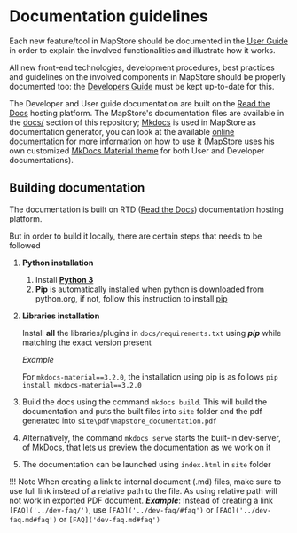 # Documentation guidelines

Each new feature/tool in MapStore should be documented in the [User Guide](https://mapstore.readthedocs.io/en/latest/user-guide/home-page/) in order to explain the involved functionalities and illustrate how it works.

All new front-end technologies, development procedures, best practices and guidelines on the involved components in MapStore should be properly documented too: the [Developers Guide](https://mapstore.readthedocs.io/en/latest/developer-guide/) must be kept up-to-date for this.

The Developer and User guide documentation are built on the [Read the Docs](https://docs.readthedocs.io/en/latest/index.html) hosting platform. The MapStore's documentation files are available in the [docs/](https://github.com/geosolutions-it/MapStore2/tree/master/docs) section of this repository; [Mkdocs](https://docs.readthedocs.io/en/latest/intro/getting-started-with-mkdocs.html) is used in MapStore as documentation generator, you can look at the available [online documentation](https://docs.readthedocs.io/en/latest/intro/getting-started-with-mkdocs.html#getting-started-with-mkdocs) for more information on how to use it (MapStore uses his own customized [MkDocs Material theme](https://squidfunk.github.io/mkdocs-material/) for both User and Developer documentations).

## Building documentation

The documentation is built on RTD ([Read the Docs](https://docs.readthedocs.io/en/latest/index.html)) documentation hosting platform. 

But in order to build it locally, there are certain steps that needs to be followed

1. **Python installation**
   1. Install [**Python 3**](https://www.python.org/downloads/)
   2. **Pip** is automatically installed when python is downloaded from python.org, if not, follow this instruction to install [pip](https://pip.pypa.io/en/stable/installation/)

2. **Libraries installation**

    Install **all** the libraries/plugins in `docs/requirements.txt` using **_pip_** while matching the exact version present

    *Example*

    For `mkdocs-material==3.2.0`, the installation using pip is as follows `pip install mkdocs-material==3.2.0`

3. Build the docs using the command `mkdocs build`. This will build the documentation and puts the built files into `site` folder and the pdf generated into `site\pdf\mapstore_documentation.pdf`
4. Alternatively, the command `mkdocs serve` starts the built-in dev-server, of MkDocs, that lets us preview the documentation as we work on it
5. The documentation can be launched using `index.html` in `site` folder

!!! Note
    When creating a link to internal document (.md) files, make sure to use full link instead of a relative path to the file. As using relative path will not work in exported PDF document.
    ***Example***:
    Instead of creating a link `[FAQ]('../dev-faq/')`, use `[FAQ]('../dev-faq/#faq')` or `[FAQ]('../dev-faq.md#faq')` or `[FAQ]('dev-faq.md#faq')`
